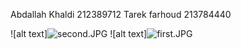 Abdallah Khaldi 212389712
Tarek farhoud 213784440

![alt text]![second.JPG](../../Downloads/second.JPG)
![alt text]![first.JPG](../../Downloads/first.JPG)